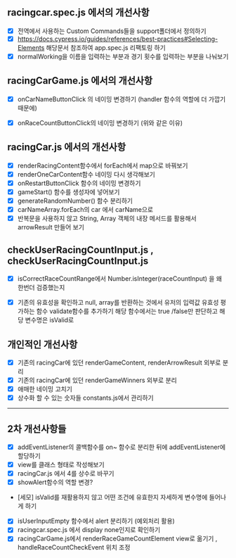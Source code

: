## racingcar.spec.js 에서의 개선사항 

- [x] 전역에서 사용하는 Custom Commands들을 support폴더에서 정의하기 
- [x] https://docs.cypress.io/guides/references/best-practices#Selecting-Elements 해당문서 참조하여 app.spec.js 리팩토링 하기
- [x] normalWorking을 이름을 입력하는 부분과 경기 횟수를 입력하는 부분을 나눠보기

## racingCarGame.js 에서의 개선사항 

- [x] onCarNameButtonClick 의 네이밍 변경하기 (handler 함수의 역할에 더 가깝기 때문에)
- [x] onRaceCountButtonClick의 네이밍 변경하기 (위와 같은 이유)


## racingCar.js 에서의 개선사항 

- [x] renderRacingContent함수에서 forEach에서 map으로 바꿔보기
- [x] renderOneCarContent함수 네이밍 다시 생각해보기 
- [x] onRestartButtonClick 함수의 네이밍 변경하기 
- [x] gameStart() 함수를 생성자에 넣어보기 
- [x] generateRandomNumber() 함수 분리하기
- [x] carNameArray.forEach의 car 에서 carName으로
- [x] 반복문을 사용하지 않고 String, Array 객체의 내장 메서드를 활용해서 arrowResult 만들어 보기 

## checkUserRacingCountInput.js , checkUserRacingCountInput.js 

- [x] isCorrectRaceCountRange에서 Number.isInteger(raceCountInput) 을 왜 한번더 검증했는지
- [x] 기존의 유효성을 확인하고 null, array를 반환하는 것에서 유저의 입력값 유효성 평가하는 함수 validate함수를 추가하기 해당 함수에서는 true /false만 판단하고 해당 변수명은 isValid로
 


## 개인적인 개선사항 

- [x] 기존의 racingCar에 있던 renderGameContent, renderArrowResult 외부로 분리 
- [x] 기존의 racingCar에 있던 renderGameWinners 외부로 분리 
- [x] 애매한 네이밍 고치기 
- [x] 상수화 할 수 있는 숫자들 constants.js에서 관리하기

<hr>

## 2차 개선사항들 

- [x] addEventListener의 콜백함수를 on~ 함수로 분리한 뒤에 addEventListener에 할당하기
- [x] view를 클래스 형태로 작성해보기
- [x] racingCar.js 에서 4를 상수로 바꾸기
- [x] showAlert함수의 역할 변경?
- [세모] isValid를 재활용하지 않고 어떤 조건에 유효한지 자세하게 변수명에 들어나게 하기
- [x] isUserInputEmpty 함수에서 alert 분리하기 (예외처리 활용)
- [x] racingcar.spec.js 에서 display none인지로 확인하기 
- [x] racingCarGame.js에서 renderRaceGameCountElement view로 옮기기 , handleRaceCountCheckEvent 위치 조정